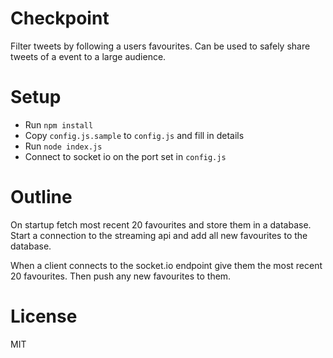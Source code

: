 # Checkpoint

Filter tweets by following a users favourites. Can be used to safely share
tweets of a event to a large audience. 

# Setup

* Run `npm install`
* Copy `config.js.sample` to `config.js` and fill in details
* Run `node index.js`
* Connect to socket io on the port set in `config.js`

# Outline

On startup fetch most recent 20 favourites and store them in a database. 
Start a connection to the streaming api and add all new favourites to the
database.

When a client connects to the socket.io endpoint give them the most recent 20
favourites. Then push any new favourites to them. 

# License

MIT
